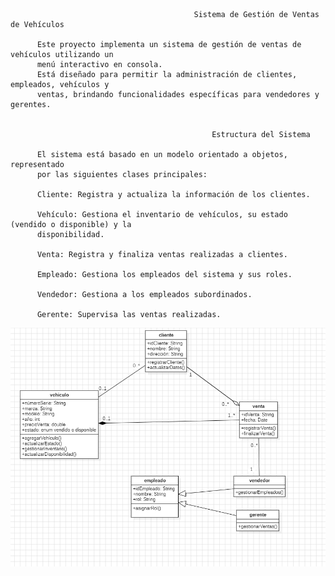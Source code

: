                                              Sistema de Gestión de Ventas de Vehículos
                                             
          Este proyecto implementa un sistema de gestión de ventas de vehículos utilizando un
          menú interactivo en consola. 
          Está diseñado para permitir la administración de clientes, empleados, vehículos y 
          ventas, brindando funcionalidades específicas para vendedores y gerentes.
          

                                                 Estructura del Sistema
                                                 
          El sistema está basado en un modelo orientado a objetos, representado 
          por las siguientes clases principales:

          Cliente: Registra y actualiza la información de los clientes.

          Vehículo: Gestiona el inventario de vehículos, su estado (vendido o disponible) y la 
          disponibilidad.

          Venta: Registra y finaliza ventas realizadas a clientes.

          Empleado: Gestiona los empleados del sistema y sus roles.

          Vendedor: Gestiona a los empleados subordinados.

          Gerente: Supervisa las ventas realizadas.



![](https://github.com/joseMax1/VentasCarros/blob/master/ventas%20de%20carror.png)
